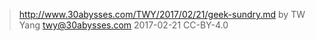 ﻿> http://www.30abysses.com/TWY/2017/02/21/geek-sundry.md
> by TW Yang <twy@30abysses.com> 2017-02-21 CC-BY-4.0

#
